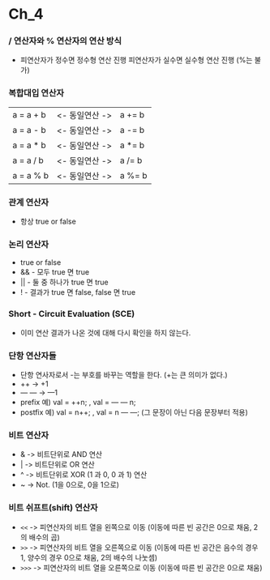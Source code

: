 # Ch_4
### / 연산자와 % 연산자의 연산 방식
* 피연산자가 정수면 정수형 연산 진행
피연산자가 실수면 실수형 연산 진행 (%는 불가)

### 복합대입 연산자
|  |  |  |
|--|--|--|
| a = a + b | <- 동일연산 -> | a += b |
| a = a - b | <- 동일연산 -> | a -= b |
| a = a * b | <- 동일연산 -> | a *= b |
| a = a / b | <- 동일연산 -> | a /= b |
| a = a % b| <- 동일연산 -> | a %= b |

### 관계 연산자 
* 항상 true or false

### 논리 연산자
* true or false
* && - 모두 true 면 true
*   ||   - 둘 중 하나가 true 면 true
*   !   - 결과가 true 면 false, false 면 true

### Short - Circuit Evaluation (SCE)
* 이미 연산 결과가 나온 것에 대해 다시 확인을 하지 않는다.

### 단항 연산자들
* 단항 연사자로서 -는 부호를 바꾸는 역할을 한다. (+는 큰 의미가 없다.)
* ++ -> +1
* — — -> —1 
* prefix 예) val = ++n;  ,   val = — — n;
* postfix 예) val = n++; , val = n — —; (그 문장이 아닌 다음 문장부터 적용)

###  비트 연산자
* & -> 비트단위로 AND 연산
* |  -> 비트단위로 OR 연산
* ^ -> 비트단위로 XOR (1 과 0, 0 과 1) 연산
* ~ -> Not. (1을 0으로, 0을 1으로)

### 비트 쉬프트(shift) 연산자
* `<<`    -> 피연산자의 비트 열을 왼쪽으로 이동 (이동에 따른 빈 공간은 0으로 채움, 2의 배수의 곱)
* `>>`    -> 피연산자의 비트 열을 오른쪽으로 이동 (이동에 따른 빈 공간은 음수의 경우 1, 양수의 경우 0으로 채움, 2의 배수의 나눗셈)
* `>>>` -> 피연산자의 비트 열을 오른쪽으로 이동 (이동에 따른 빈 공간은 0으로 채움)









